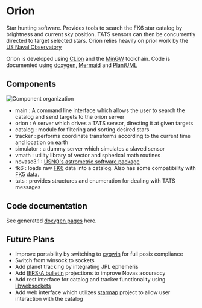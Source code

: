 # Orion

Star hunting software. Provides tools to search the FK6 star catalog by brightness and current sky 
position. TATS sensors can then be concurrently directed to target selected stars. Orion relies heavily 
on prior work by the [US Naval Observatory](http://www.usno.navy.mil/USNO/)

Orion is developed using [CLion](https://www.jetbrains.com/clion/) and the [MinGW](http://mingw.org/) toolchain. Code
is documented using [doxygen](www.doxygen.org/), [Mermaid](https://mermaidjs.github.io/) and [PlantUML](http://plantuml.com/)

## Components

![Component organization](https://caseyshields.github.io/Orion/diagrams/novas.svg)

 - main : A command line interface which allows the user to search the catalog and send targets to the orion server
 - orion : A server which drives a TATS sensor, directing it at given targets
 - catalog : module for filtering and sorting desired stars
 - tracker : performs coordinate transforms according to the current time and location on earth 
 - simulator : a dummy server which simulates a slaved sensor
 - vmath : utility library of vector and spherical math routines
 - novasc3.1 : [USNO's astrometric software package](http://aa.usno.navy.mil/software/novas/novas_info.php)
 - fk6 : loads raw [FK6](http://cdsarc.u-strasbg.fr/viz-bin/Cat?I/264) data into a catalog. Also has some compatibility with [FK5](http://www-kpno.kpno.noao.edu/Info/Caches/Catalogs/FK5/fk5.html) data.
 - tats : provides structures and enumeration for dealing with TATS messages

## Code documentation

See generated [doxygen pages](https://caseyshields.github.io/Orion/index.html) here.

## Future Plans
 
  - Improve portability by switching to [cygwin](https://www.cygwin.com/) for full posix compliance
  - Switch from winsock to sockets
  - Add planet tracking by integrating JPL ephemeris
  - Add [IERS-A bulletin](http://maia.usno.navy.mil/ser7/ser7.dat) projections to improve Novas accuraccy
  - Add rest interface for catalog and tracker functionality using [libwebsockets](https://libwebsockets.org/)
  - Add web interface which utilizes [starmap](https://caseyshields.github.io/starlog/index.html) project to allow user interaction with the catalog
  
